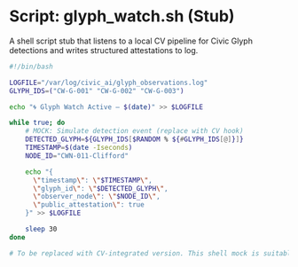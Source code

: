 # Script: glyph_watch.sh (Stub)

A shell script stub that listens to a local CV pipeline for Civic Glyph detections and writes structured attestations to log.

```bash
#!/bin/bash

LOGFILE="/var/log/civic_ai/glyph_observations.log"
GLYPH_IDS=("CW-G-001" "CW-G-002" "CW-G-003")

echo "🌀 Glyph Watch Active — $(date)" >> $LOGFILE

while true; do
    # MOCK: Simulate detection event (replace with CV hook)
    DETECTED_GLYPH=${GLYPH_IDS[$RANDOM % ${#GLYPH_IDS[@]}]}
    TIMESTAMP=$(date -Iseconds)
    NODE_ID="CWN-011-Clifford"

    echo "{
      \"timestamp\": \"$TIMESTAMP\",
      \"glyph_id\": \"$DETECTED_GLYPH\",
      \"observer_node\": \"$NODE_ID\",
      \"public_attestation\": true
    }" >> $LOGFILE

    sleep 30
done

# To be replaced with CV-integrated version. This shell mock is suitable for testing the pipeline.
